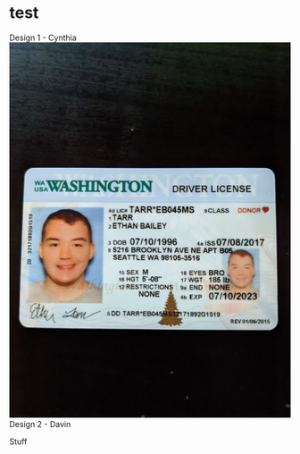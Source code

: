 # test

Design 1 - Cynthia
![Cynthia Design](/Images/DriverLicenseEthanTarr.jpg)
Design 2 - Davin

Stuff
